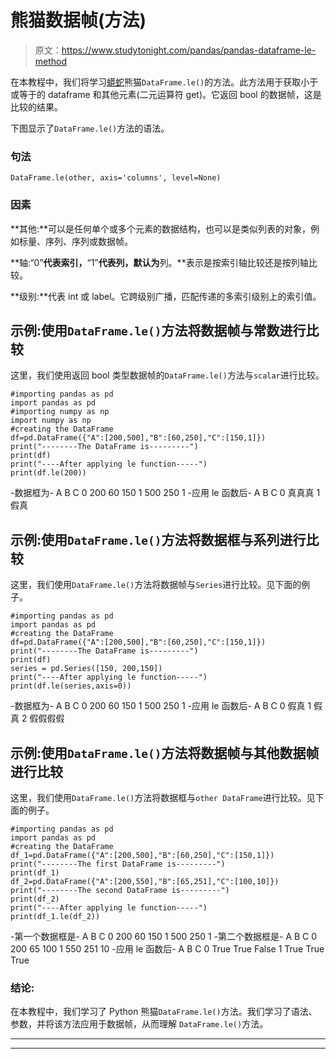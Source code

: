 # 熊猫数据帧(方法)

> 原文：<https://www.studytonight.com/pandas/pandas-dataframe-le-method>

在本教程中，我们将学习[蟒蛇](https://www.studytonight.com/python/getting-started-with-python)熊猫`DataFrame.le()`的方法。此方法用于获取小于或等于的 dataframe 和其他元素(二元运算符 get)。它返回 bool 的数据帧，这是比较的结果。

下图显示了`DataFrame.le()`方法的语法。

### 句法

```
DataFrame.le(other, axis='columns', level=None)
```

### 因素

**其他:**可以是任何单个或多个元素的数据结构，也可以是类似列表的对象，例如标量、序列、序列或数据帧。

**轴:“0”**代表索引，**“1”**代表列，默认为**列。**表示是按索引轴比较还是按列轴比较。

**级别:**代表 int 或 label。它跨级别广播，匹配传递的多索引级别上的索引值。

## 示例:使用`DataFrame.le()`方法将数据帧与常数进行比较

这里，我们使用返回 bool 类型数据帧的`DataFrame.le()`方法与`scalar`进行比较。

```
#importing pandas as pd
import pandas as pd
#importing numpy as np
import numpy as np
#creating the DataFrame
df=pd.DataFrame({"A":[200,500],"B":[60,250],"C":[150,1]})
print("--------The DataFrame is---------")
print(df)
print("----After applying le function-----")
print(df.le(200))
```

-数据框为-
A B C
0 200 60 150
1 500 250 1
-应用 le 函数后-
A B C
0 真真真
1 假真

## 示例:使用`DataFrame.le()`方法将数据框与系列进行比较

这里，我们使用`DataFrame.le()`方法将数据帧与`Series`进行比较。见下面的例子。

```
#importing pandas as pd
import pandas as pd
#creating the DataFrame
df=pd.DataFrame({"A":[200,500],"B":[60,250],"C":[150,1]})
print("--------The DataFrame is---------")
print(df)
series = pd.Series([150, 200,150]) 
print("----After applying le function-----")
print(df.le(series,axis=0))
```

-数据框为-
A B C
0 200 60 150
1 500 250 1
-应用 le 函数后-
A B C
0 假真
1 假真
2 假假假假

## 示例:使用`DataFrame.le()`方法将数据帧与其他数据帧进行比较

这里，我们使用`DataFrame.le()`方法将数据框与`other DataFrame`进行比较。见下面的例子。

```
#importing pandas as pd
import pandas as pd
#creating the DataFrame
df_1=pd.DataFrame({"A":[200,500],"B":[60,250],"C":[150,1]})
print("--------The first DataFrame is---------")
print(df_1)
df_2=pd.DataFrame({"A":[200,550],"B":[65,251],"C":[100,10]})
print("--------The second DataFrame is---------")
print(df_2)
print("----After applying le function-----")
print(df_1.le(df_2))
```

-第一个数据框是-
A B C
0 200 60 150
1 500 250 1
-第二个数据框是-
A B C
0 200 65 100
1 550 251 10
-应用 le 函数后-
A B C
0 True True False
1 True True True

### 结论:

在本教程中，我们学习了 Python 熊猫`DataFrame.le()`方法。我们学习了语法、参数，并将该方法应用于数据帧，从而理解 `DataFrame.le()`方法。

* * *

* * *